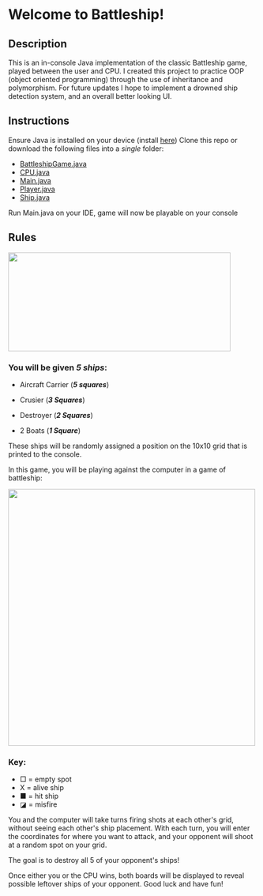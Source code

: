 # Welcome to Battleship! #

## Description
This is an in-console Java implementation of the classic Battleship game, played between the user and CPU. I created this project to practice OOP (object oriented programming) through the use of inheritance and polymorphism. For future updates I hope to implement a drowned ship detection system, and an overall better looking UI. 

## Instructions ##
Ensure Java is installed on your device (install [here](https://www.java.com/en/download/help/download_options.html "(target|_blank)"))
Clone this repo or download the following files into a _single_ folder:
- [BattleshipGame.java](BattleshipGame.java)
- [CPU.java](CPU.java)
- [Main.java](Main.java)
- [Player.java](Player.java)
- [Ship.java](Ship.java)

Run Main.java on your IDE, game will now be playable on your console

## Rules ##

<img src="https://creazilla-store.fra1.digitaloceanspaces.com/cliparts/3868258/battleship-clipart-md.png" width="450" height="200" />

### You will be given _5 ships_:

- Aircraft Carrier (**_5 squares_**)

- Crusier (**_3 Squares_**)

- Destroyer (**_2 Squares_**)

- 2 Boats (**_1 Square_**)

These ships will be randomly assigned a position on the 10x10 grid that is printed to the console.

In this game, you will be playing against the computer in a game of battleship:

<img src="https://i.postimg.cc/ZnKNhjVj/Screenshot-2023-12-02-141526.png" width="500" height="520" />

### Key:
- □ = empty spot
- X = alive ship
- ■ = hit ship
- ◪ = misfire

You and the computer will take turns firing shots at each other's grid, without seeing each other's ship placement. With each turn, you will enter the coordinates for where you want to attack, and your opponent will shoot at a random spot on your grid.

The goal is to destroy all 5 of your opponent's ships!

Once either you or the CPU wins, both boards will be displayed to reveal possible leftover ships of your opponent. Good luck and have fun!
